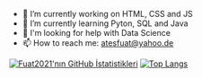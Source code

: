 
- 🔭 I’m currently working on HTML, CSS and JS
- 🌱 I’m currently learning Pyton, SQL and Java
- 🤔 I'm looking for help with Data Science 
- 📫 How to reach me: atesfuat@yahoo.de

[![Fuat2021'nın GitHub İstatistikleri](https://github-readme-stats.vercel.app/api?username=Fuat2021&show_icons=true&theme=radical)](https://github.com/Fuat2021&show_icons=true&theme=merko)
[![Top Langs](https://github-readme-stats.vercel.app/api/top-langs/?username=Fuat2021&langs_count=8)](https://github.com/Fuat2021/github-readme-stats)
